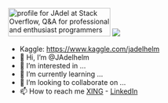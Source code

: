 <a href="https://stackoverflow.com/users/16236118/jadel"><img src="https://stackoverflow.com/users/flair/16236118.png" width="208" height="58" alt="profile for JAdel at Stack Overflow, Q&amp;A for professional and enthusiast programmers" title="profile for JAdel at Stack Overflow, Q&amp;A for professional and enthusiast programmers"></a>
![](https://komarev.com/ghpvc/?username=JAdelhelme&color=brightgreen)
- Kaggle: https://www.kaggle.com/jadelhelm
- 👋 Hi, I’m @JAdelhelm
- 👀 I’m interested in ...
- 🌱 I’m currently learning ...
- 💞️ I’m looking to collaborate on ...
- 📫 How to reach me [XING](https://www.xing.com/profile/Joerg_Adelhelm/cv) - [LinkedIn](https://de.linkedin.com/in/j%C3%B6rg-adelhelm-b938841b9)



<!---
JAdelhelm/JAdelhelm is a ✨ special ✨ repository because its `README.md` (this file) appears on your GitHub profile.
You can click the Preview link to take a look at your changes.
--->
